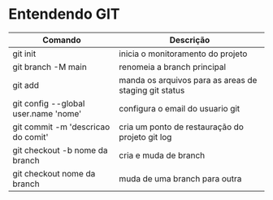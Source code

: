 # Entendendo GIT 

|Comando|Descrição|
|-|-
git init|inicia o monitoramento do projeto|
git branch -M main | renomeia a branch principal
git add <arquivo> | manda os arquivos para as areas de staging  git status | verifica o estado dos arquivos | 
git config --global user.name 'nome' | configura o email do usuario git |
git commit -m 'descricao do comit' | cria um ponto de restauração do projeto git log | verifica o historico de commit |
git checkout -b nome da branch | cria e muda de branch 
git checkout nome da branch | muda de uma branch para outra 
